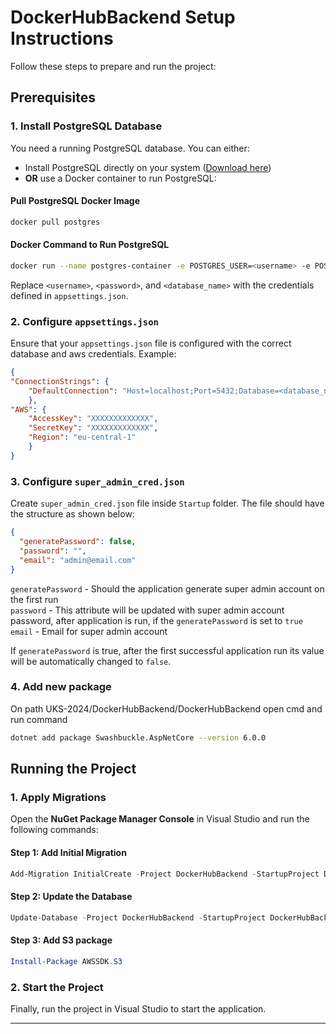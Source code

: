 # DockerHubBackend Setup Instructions

Follow these steps to prepare and run the project:

## Prerequisites

### 1. Install PostgreSQL Database

You need a running PostgreSQL database. You can either:

- Install PostgreSQL directly on your system ([Download here](https://www.postgresql.org/download/))
- **OR** use a Docker container to run PostgreSQL:

#### Pull PostgreSQL Docker Image
```bash
docker pull postgres
```

#### Docker Command to Run PostgreSQL
```bash
docker run --name postgres-container -e POSTGRES_USER=<username> -e POSTGRES_PASSWORD=<password> -e POSTGRES_DB=<database_name> -p 5432:5432 -d postgres
```
Replace `<username>`, `<password>`, and `<database_name>` with the credentials defined in `appsettings.json`.

### 2. Configure `appsettings.json`
Ensure that your `appsettings.json` file is configured with the correct database and aws credentials. Example:

```json
{
"ConnectionStrings": {
    "DefaultConnection": "Host=localhost;Port=5432;Database=<database_name>;Username=<username>;Password=<password>"
    },
"AWS": {
    "AccessKey": "XXXXXXXXXXXXX",
    "SecretKey": "XXXXXXXXXXXXX",
    "Region": "eu-central-1"
    }
}
```

### 3. Configure `super_admin_cred.json`
Create `super_admin_cred.json` file inside `Startup` folder. The file should have the structure as shown below:
```json
{
  "generatePassword": false,
  "password": "",
  "email": "admin@email.com"
}
```
`generatePassword` - Should the application generate super admin account on the first run  
`password` - This attribute will be updated with super admin account password, after application is run, if the `generatePassword` is set to `true`  
`email` - Email for super admin account  

If `generatePassword` is true, after the first successful application run its value will be automatically changed to `false`.

### 4. Add new package
On path UKS-2024/DockerHubBackend/DockerHubBackend open cmd and run command
```bash
dotnet add package Swashbuckle.AspNetCore --version 6.0.0
```
## Running the Project

### 1. Apply Migrations
Open the **NuGet Package Manager Console** in Visual Studio and run the following commands:

#### Step 1: Add Initial Migration
```powershell
Add-Migration InitialCreate -Project DockerHubBackend -StartupProject DockerHubBackend
```

#### Step 2: Update the Database
```powershell
Update-Database -Project DockerHubBackend -StartupProject DockerHubBackend
```

#### Step 3: Add S3 package
```powershell
Install-Package AWSSDK.S3
```

### 2. Start the Project
Finally, run the project in Visual Studio to start the application.

---
